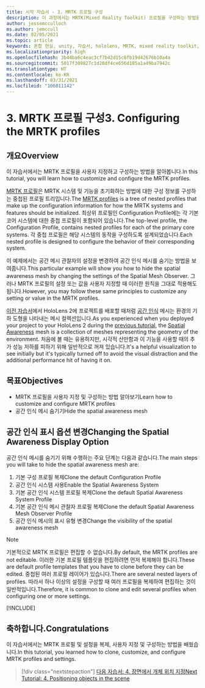 ```yaml
---
title: 시작 자습서 - 3. MRTK 프로필 구성
description: 이 과정에서는 MRTK(Mixed Reality Toolkit) 프로필을 구성하는 방법을 보여줍니다.
author: jessemcculloch
ms.author: jemccull
ms.date: 02/05/2021
ms.topic: article
keywords: 혼합 현실, unity, 자습서, hololens, MRTK, mixed reality toolkit, UWP, 공간 인식
ms.localizationpriority: high
ms.openlocfilehash: 3b44ba6c4eac3cf7b42d15c8fb19d42676b10a4a
ms.sourcegitcommit: 5017f309827c1d20df4ce656d105a1a49ba7942c
ms.translationtype: HT
ms.contentlocale: ko-KR
ms.lasthandoff: 03/31/2021
ms.locfileid: "106011142"
---
```

# <a name="3-configuring-the-mrtk-profiles"></a><span data-ttu-id="a8a1b-105">3. MRTK 프로필 구성</span><span class="sxs-lookup"><span data-stu-id="a8a1b-105">3. Configuring the MRTK profiles</span></span>

## <a name="overview"></a><span data-ttu-id="a8a1b-106">개요</span><span class="sxs-lookup"><span data-stu-id="a8a1b-106">Overview</span></span>

<span data-ttu-id="a8a1b-107">이 자습서에서는 MRTK 프로필을 사용자 지정하고 구성하는 방법을 알아봅니다.</span><span class="sxs-lookup"><span data-stu-id="a8a1b-107">In this tutorial, you will learn how to customize and configure the MRTK profiles.</span></span>

<span data-ttu-id="a8a1b-108"><a href="/windows/mixed-reality/mrtk-unity/features/profiles/profiles.md" target="_blank">MRTK 프로필</a>은 MRTK 시스템 및 기능을 초기화하는 방법에 대한 구성 정보를 구성하는 중첩된 프로필 트리입니다.</span><span class="sxs-lookup"><span data-stu-id="a8a1b-108">The <a href="/windows/mixed-reality/mrtk-unity/features/profiles/profiles.md" target="_blank">MRTK profiles</a> is a tree of nested profiles that make up the configuration information for how the MRTK systems and features should be initialized.</span></span> <span data-ttu-id="a8a1b-109">최상위 프로필인 Configuration Profile에는 각 기본 코어 시스템에 대한 중첩 프로필이 포함되어 있습니다.</span><span class="sxs-lookup"><span data-stu-id="a8a1b-109">The top-level profile, the Configuration Profile, contains nested profiles for each of the primary core systems.</span></span> <span data-ttu-id="a8a1b-110">각 중첩 프로필은 해당 시스템의 동작을 구성하도록 설계되었습니다.</span><span class="sxs-lookup"><span data-stu-id="a8a1b-110">Each nested profile is designed to configure the behavior of their corresponding system.</span></span>

<span data-ttu-id="a8a1b-111">이 예제에서는 공간 메시 관찰자의 설정을 변경하여 공간 인식 메시를 숨기는 방법을 보여줍니다.</span><span class="sxs-lookup"><span data-stu-id="a8a1b-111">This particular example will show you how to hide the spatial awareness mesh by changing the settings of the Spatial Mesh Observer.</span></span> <span data-ttu-id="a8a1b-112">그러나 MRTK 프로필의 설정 또는 값을 사용자 지정할 때 이러한 원칙을 그대로 적용해도 됩니다.</span><span class="sxs-lookup"><span data-stu-id="a8a1b-112">However, you may follow these same principles to customize any setting or value in the MRTK profiles.</span></span>

<span data-ttu-id="a8a1b-113">[이전 자습서](mr-learning-base-02.md#congratulations)에서 HoloLens 2에 프로젝트를 배포할 때처럼 <a href="/windows/mixed-reality/mrtk-unity/features/spatial-awareness/spatial-awareness-getting-started.md" target="_blank">공간 인식</a> 메시는 환경의 기하 도형을 나타내는 메시 컬렉션입니다.</span><span class="sxs-lookup"><span data-stu-id="a8a1b-113">As you experienced when you deployed your project to your HoloLens 2 during the [previous tutorial](mr-learning-base-02.md#congratulations), the <a href="/windows/mixed-reality/mrtk-unity/features/spatial-awareness/spatial-awareness-getting-started.md" target="_blank">Spatial Awareness</a> mesh is a collection of meshes representing the geometry of the environment.</span></span> <span data-ttu-id="a8a1b-114">처음에 볼 때는 유용하지만, 시각적 산만함과 이 기능을 사용할 때의 추가 성능 저하를 피하기 위해 일반적으로 꺼져 있습니다.</span><span class="sxs-lookup"><span data-stu-id="a8a1b-114">It's a helpful visualization to see initially but it's typically turned off to avoid the visual distraction and the additional performance hit of having it on.</span></span>

## <a name="objectives"></a><span data-ttu-id="a8a1b-115">목표</span><span class="sxs-lookup"><span data-stu-id="a8a1b-115">Objectives</span></span>

* <span data-ttu-id="a8a1b-116">MRTK 프로필을 사용자 지정 및 구성하는 방법 알아보기</span><span class="sxs-lookup"><span data-stu-id="a8a1b-116">Learn how to customize and configure MRTK profiles</span></span>
* <span data-ttu-id="a8a1b-117">공간 인식 메시 숨기기</span><span class="sxs-lookup"><span data-stu-id="a8a1b-117">Hide the spatial awareness mesh</span></span>

## <a name="changing-the-spatial-awareness-display-option"></a><span data-ttu-id="a8a1b-118">공간 인식 표시 옵션 변경</span><span class="sxs-lookup"><span data-stu-id="a8a1b-118">Changing the Spatial Awareness Display Option</span></span>

<span data-ttu-id="a8a1b-119">공간 인식 메시를 숨기기 위해 수행하는 주요 단계는 다음과 같습니다.</span><span class="sxs-lookup"><span data-stu-id="a8a1b-119">The main steps you will take to hide the spatial awareness mesh are:</span></span>

1. <span data-ttu-id="a8a1b-120">기본 구성 프로필 복제</span><span class="sxs-lookup"><span data-stu-id="a8a1b-120">Clone the default Configuration Profile</span></span>
2. <span data-ttu-id="a8a1b-121">공간 인식 시스템 사용</span><span class="sxs-lookup"><span data-stu-id="a8a1b-121">Enable the Spatial Awareness System</span></span>
3. <span data-ttu-id="a8a1b-122">기본 공간 인식 시스템 프로필 복제</span><span class="sxs-lookup"><span data-stu-id="a8a1b-122">Clone the default Spatial Awareness System Profile</span></span>
4. <span data-ttu-id="a8a1b-123">기본 공간 인식 메시 관찰자 프로필 복제</span><span class="sxs-lookup"><span data-stu-id="a8a1b-123">Clone the default Spatial Awareness Mesh Observer Profile</span></span>
5. <span data-ttu-id="a8a1b-124">공간 인식 메시의 표시 유형 변경</span><span class="sxs-lookup"><span data-stu-id="a8a1b-124">Change the visibility of the spatial awareness mesh</span></span>

> [!NOTE]
> <span data-ttu-id="a8a1b-125">기본적으로 MRTK 프로필은 편집할 수 없습니다.</span><span class="sxs-lookup"><span data-stu-id="a8a1b-125">By default, the MRTK profiles are not editable.</span></span> <span data-ttu-id="a8a1b-126">이러한 기본 프로필 템플릿을 편집하려면 먼저 복제해야 합니다.</span><span class="sxs-lookup"><span data-stu-id="a8a1b-126">These are default profile templates that you have to clone before they can be edited.</span></span> <span data-ttu-id="a8a1b-127">중첩된 여러 프로필 레이어가 있습니다.</span><span class="sxs-lookup"><span data-stu-id="a8a1b-127">There are several nested layers of profiles.</span></span> <span data-ttu-id="a8a1b-128">따라서 하나 이상의 설정을 구성할 때 여러 프로필을 복제하여 편집하는 것이 일반적입니다.</span><span class="sxs-lookup"><span data-stu-id="a8a1b-128">Therefore, it is common to clone and edit several profiles when configuring one or more settings.</span></span>

[!INCLUDE[](includes/configuring-profile.md)]

## <a name="congratulations"></a><span data-ttu-id="a8a1b-129">축하합니다.</span><span class="sxs-lookup"><span data-stu-id="a8a1b-129">Congratulations</span></span>

<span data-ttu-id="a8a1b-130">이 자습서에서는 MRTK 프로필 및 설정을 복제, 사용자 지정 및 구성하는 방법을 배웠습니다.</span><span class="sxs-lookup"><span data-stu-id="a8a1b-130">In this tutorial, you learned how to clone, customize, and configure MRTK profiles and settings.</span></span>

> [!div class="nextstepaction"]
> [<span data-ttu-id="a8a1b-131">다음 자습서: 4. 장면에서 개체 위치 지정</span><span class="sxs-lookup"><span data-stu-id="a8a1b-131">Next Tutorial: 4. Positioning objects in the scene</span></span>](mr-learning-base-04.md)